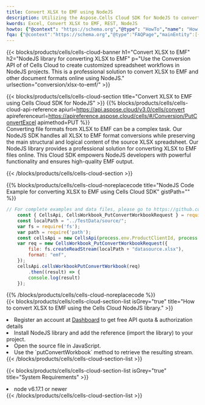 ```yaml
---
title: Convert XLSX to EMF using NodeJS 
description: Utilizing the Aspose.Cells Cloud SDK for NodeJS to convert a XLSX format file to a EMF format file. 
kwords: Excel, Convert XLSX to EMF, REST, NodeJS
howto: {"@context": "https://schema.org","@type": "HowTo","name": "How to convert XLSX to EMF using the Cells Cloud NodeJS library.","description": "How to convert XLSX to EMF using the Cells Cloud NodeJS library.","image": {"@type": "ImageObject"},"url": "/nodejs/conversion/xlsx-to-emf/","step": [{ "@type": "HowToStep","name": "How to convert XLSX to EMF using the Cells Cloud NodeJS library. step 1", "image": {"@type": "ImageObject",},"url": "/nodejs/conversion/xlsx-to-emf/","text": "Register an account at <a href='https://dashboard.aspose.cloud/'>Dashboard</a> to get free API quota & authorization details",},{ "@type": "HowToStep","name": "How to convert XLSX to EMF using the Cells Cloud NodeJS library. step 1", "image": {"@type": "ImageObject",},"url": "/nodejs/conversion/xlsx-to-emf/","text": "Install NodeJS library and add the reference (import the library) to your project.",},{ "@type": "HowToStep","name": "How to convert XLSX to EMF using the Cells Cloud NodeJS library. step 1", "image": {"@type": "ImageObject",},"url": "/nodejs/conversion/xlsx-to-emf/","text": "Open the source file in JavaScript.",},{ "@type": "HowToStep","name": "How to convert XLSX to EMF using the Cells Cloud NodeJS library. step 1", "image": {"@type": "ImageObject",},"url": "/nodejs/conversion/xlsx-to-emf/","text": "Use the `putConvertWorkbook` method to retrieve the resulting stream.",}, ],"supply": {"@type": "HowToSupply","name": "document"},"tool": [{"@type": "HowToTool","name": "Visual Studio, Visual Studio Code, WebStorm"},{"@type": "HowToTool","name": "Aspose Cells"}],"totalTime": "PT6M"}
fqa: {"@context":"https://schema.org","@type":"FAQPage","mainEntity":[{"@type":"Question","name":"Why convert file formats in C# using REST API?","acceptedAnswer":{"@type":"Answer","text":"Documents are encoded in many ways, and some files may be incompatible with the software you use. To open and read such files, just convert them to appropriate file formats.<br/><ol><li>Install .NET SDK and add the reference (import the library) to your project.</li><li>Open the source file in C# using REST API.</li><li>Call the PutConvertWorkbookRequest() method, passing an output filename with required extension.</li><li>Get the result of conversion as a separate file.</li></ol>"}},{"@type":"Question","name":"What file formats can I convert with your C# library?","acceptedAnswer":{"@type":"Answer","text":"We support a variety of file formats for conversion using .NET library, including XLSX, Excel, xls , PDF, CSV, HTML, Markdown, XML, PNG, JPG, TIFF, Json, TXT and many more."}},{"@type":"Question","name":"What is the maximum allowed file size for conversion using this .NET library?","acceptedAnswer":{"@type":"Answer","text":"There are no file size limits for format conversions using .NET library."}}]}
---
```



{{< blocks/products/cells/cells-cloud-banner h1="Convert XLSX to EMF" h2="NodeJS library for converting XLSX to EMF" p="Use the Conversion API of of Cells Cloud to create customized spreadsheet workflows in NodeJS projects. This is a professional solution to convert XLSX to EMF and other document formats online using NodeJS." urlsection="conversion/xlsx-to-emf/" >}}

{{< blocks/products/cells/cells-cloud-section  title="Convert XLSX to EMF using Cells Cloud SDK for NodeJS" >}}
{{% blocks/products/cells/cells-cloud-api-reference  apiurl=https://api.aspose.cloud/v3.0/cells/convert  apireferenceurl=https://apireference.aspose.cloud/cells/#/Conversion/PutConvertExcel  apimethod=PUT %}}
<br/>
Converting file formats from XLSX to EMF can be a complex task. Our NodeJS SDK handles all XLSX to EMF format conversions while preserving the main structural and logical content of the source XLSX spreadsheet. Our NodeJS library provides a professional solution for converting XLSX to EMF files online. This Cloud SDK empowers NodeJS developers with powerful functionality and ensures high-quality EMF output.

{{< /blocks/products/cells/cells-cloud-section >}}

{{% blocks/products/cells/cells-cloud-noreplacecode title="NodeJS Code Example for converting XLSX to EMF using Cells Cloud SDK" gistPath="" %}}
 
```js
// For complete examples and data files, please go to https://github.com/aspose-cells-cloud/aspose-cells-cloud-node/
    const { CellsApi, CellsWorkbook_PutConvertWorkbookRequest } = require("asposecellscloud");
    const localPath = "../TestData/source/";
    var fs = require('fs');
    var path = require('path');
    const cellsApi = new CellsApi(process.env.ProductClientId, process.env.ProductClientSecret);
    var req = new CellsWorkbook_PutConvertWorkbookRequest({
        file: fs.createReadStream(localPath + "datasource.xlsx"),
        format: "emf",
    });
    cellsApi.cellsWorkbookPutConvertWorkbook(req)
        .then((result) => {
        console.log(result)
    });
```
 
{{% /blocks/products/cells/cells-cloud-noreplacecode  %}}
<br/>
{{< blocks/products/cells/cells-cloud-section-list isGrey="true"  title="How to convert XLSX to EMF using the Cells Cloud NodeJS library." >}}
<li>Register an account at <a href="https://dashboard.aspose.cloud/">Dashboard</a> to get free API quota & authorization details</li>
<li>Install NodeJS library and add the reference (import the library) to your project.</li>
<li>Open the source file in JavaScript.</li>
<li>Use the `putConvertWorkbook` method to retrieve the resulting stream.</li>
{{< /blocks/products/cells/cells-cloud-section-list >}}

{{< blocks/products/cells/cells-cloud-section-list isGrey="true"  title="System Requirements" >}}
<li>node v6.17.1 or newer</li>
{{< /blocks/products/cells/cells-cloud-section-list >}}
